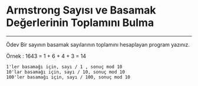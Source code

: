 # Armstrong Sayısı ve Basamak Değerlerinin Toplamını Bulma

---

Ödev
Bir sayının basamak sayılarının toplamını hesaplayan program yazınız.

Örnek : 1643 = 1 + 6 + 4 + 3 = 14

```
1'ler basamağı için, sayı / 1 , sonuç mod 10
10'lar basamağı için, sayı / 10, sonuç mod 10
100'ler basamağı için, sayı / 100, sonuç mod 10
```